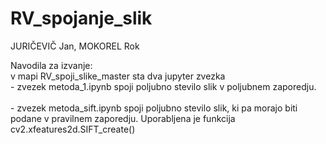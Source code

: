 # RV_spojanje_slik
<p>
JURIČEVIČ Jan, MOKOREL Rok
</p>
<p>
  Navodila za izvanje:<br>v mapi RV_spoji_slike_master sta dva jupyter zvezka<br>
  - zvezek metoda_1.ipynb spoji poljubno stevilo slik v poljubnem zaporedju.<br><br>
  - zvezek metoda_sift.ipynb spoji poljubno stevilo slik, ki pa morajo biti podane v pravilnem zaporedju. Uporabljena je funkcija cv2.xfeatures2d.SIFT_create()<br>
</p>
